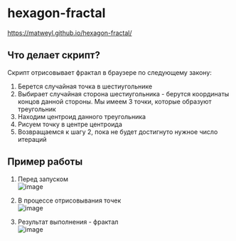 # hexagon-fractal
https://matweyl.github.io/hexagon-fractal/

## Что делает скрипт?
Скрипт отрисовывает фрактал в браузере по следующему закону:
1. Берется случайная точка в шестиугольнике
2. Выбирает случайная сторона шестиугольника - берутся координаты концов данной стороны. 
Мы имеем 3 точки, которые образуют треугольник
3. Находим центроид данного треугольника
4. Рисуем точку в центре центроида
5. Возвращаемся к шагу 2, пока не будет достигнуто нужное число итераций

## Пример работы

1. Перед запуском  
![image](https://github.com/MatweyL/hexagon-fractal/assets/74009572/3e24be85-518a-4403-93e7-0faf4a15abd3)

2. В процессе отрисовывания точек  
![image](https://github.com/MatweyL/hexagon-fractal/assets/74009572/2d80f868-4516-4136-b5e5-cedc5fe9e3f9)

3. Результат выполнения - фрактал  
![image](https://github.com/MatweyL/hexagon-fractal/assets/74009572/bbce69ad-24b3-4fb1-b637-d3afdd859a29)
